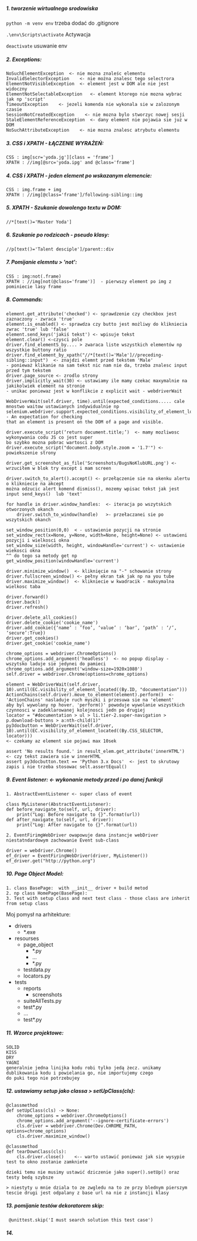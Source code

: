 ##### 1. tworzenie wirtualnego srodowiska

`python -m venv env`   trzeba dodać do .gitignore

`.\env\Scripts\activate`   Actywacja

`deactivate`  usuwanie env

##### 2. Exceptions:

    NoSuchElementException  <- nie mozna znaleśc elementu
    InvalidSelectorException    <- nie można znalesc tego selectrora
    ElementNotVisibleException  <- element jest w DOM ale nie jest widoczny
    ElementNotSelectableException   <- element ktorego nie mozna wybrac jak np 'script'
    TimeoutException    <- jezeli komenda nie wykonala sie w zalozonym czasie
    SessionNotCreatedException    <- nie mozna bylo stworzyc nowej sesji
    StaleElementReferenceException  <- dany element nie pojawia sie juz w DOM
    NoSuchAttributeException    <- nie mozna znalesc atrybutu elementu
    
##### 3. CSS i XPATH - ŁĄCZENIE WYRAŻEŃ:

    CSS : img[scr='yoda.jg'][class = 'frame']
    XPATH : //img[@src='yoda.ipg' and @class='frame']
    
##### 4. CSS i XPATH - jeden element po wskazanym elemencie:

    CSS : img.frame + img
    XPATH : //img[@class='frame']/following-sibling::img
    
##### 5. XPATH - Szukanie dowolengo textu w DOM:

    //*[text()='Master Yoda']
    
##### 6. Szukanie po rodzicach - pseudo klasy:

    //p[text()='Talent desciple']/parent::div
    
##### 7. Pomijanie elemntu > 'not':

    CSS : img:not(.frame)
    XPATH : //img[not(@class='frame')]  - pierwszy element po img z pominiecie lasy frame
    
##### 8. Commands:

    element.get_attribute('checked') <- sprawdzenie czy checkbox jest zaznaczony - zwraca 'true'
    element.is_enabled() <- sprawdza czy butto jest możliwy do klikniecia zwrac 'true' lub 'false'
    element.send_keys('jakiś tekst') <- wpisuje tekst
    element.clear() <-czysci pole
    driver.find_elementS_by.... > zwaraca liste wszystkich elementów np wszystkie buttony ratio
    driver.find_element_by_xpath("//*[text()='Male']//preceding-sibling::input")  <- znajdzi elemnt przed tekstem 'Male'  
    - ponieważ klikanie na sam tekst nic nam nie da, trzeba znalesc input przed tym tekstem
    driver.page_source <- zrodlo strony
    driver.implicitly_wait(30) <- ustawiamy ile mamy czekac maxymalnie na jakikolwiek element na stronie  
    - unikac poniewaz jest w konflikcie z explicit wait - webdriverWait
    
    WebDriverWait(self.driver, time).until(expected_conditions..... cale mnostwo waitow ustawianych indywidualnie np
    selenium.webdriver.support.expected_conditions.visibility_of_element_located(locator) - An expectation for checking 
    that an element is present on the DOM of a page and visible.
    
    driver.execute_script(‘return document.title;’)  <- mamy mozliwosc wykonywania codu JS co jest super 
    bo szybko mozna pobrac wartosci z DOM
    driver.execute_script("document.body.style.zoom = '1.7'") <- powiekszenie strony
    
    driver.get_screenshot_as_file('Screenshots/BugsNoKlubURL.png') <- wrzuciłem w blok try except i mam screen 
    
    driver.switch_to_alert().accept() <- przełączenie sie na okenku alertu o klikniecie na akcept 
    można odzucic alert komend dismiss(), mozemy wpisac tekst jak jest input send_keys()  lub 'text'
    
    for handle in driver.window_handles:  <- iteracja po wszytskich otworzonych okanch
        driver.switch_to_window(handle)   >- przełaczanei sie po wszytskich okanch 
        
    set_window_position(0,0)  < - ustawienie pozycji na stronie
    set_window_rect(x=None, y=None, width=None, height=None) <- ustawieni pozycji i wielkosci okna
    set_window_size(width, height, windowHandle='current') <- ustawienie wiekosci okna
    ^^ do tego sa metody get np get_window_position(windowHandle='current') 
    
    driver.minimize_window()  <- kliknięcie na "-" schowanie strony
    driver.fullscreen_window() <- pełny ekran tak jak np na you tube
    driver.maximize_window()  <- klikniecie w kwadracik - maksymalna wielkosc taba
    
    driver.forward()
    driver.back()
    driver.refresh()
    
    driver.delete_all_cookies()
    driver.delete_cookie('cookie_name')
    driver.add_cookie({‘name’ : ‘foo’, ‘value’ : ‘bar’, ‘path’ : ‘/’, ‘secure’:True})
    driver.get_cookies()
    driver.get_cookie('cookie_name')
    
    chrome_options = webdriver.ChromeOptions()
    chrome_options.add_argument('headless')  <- no popup display - wszytsko laduje sie jedynei do pamieci
    chrome_options.add_argument('window-size=1920x1080')
    self.driver = webdriver.Chrome(options=chrome_options)
    
    element = WebDriverWait(self.driver, 10).until(EC.visibility_of_element_located((By.ID, "documentation")))
    ActionChains(self.driver).move_to_element(element).perform()  <- 'ActionChains' nasladuje ruch myszki i przesuwa sie na 'element'
    aby byl wywolany np hover. 'perform()' powoduje wywolanie wszystkich czynnosci w zadeklarowanej kolejnosci jedn po drugiej
    locator = "#documentation > ul > li.tier-2.super-navigation > p.download-buttons > a:nth-child(1)"
    py3docbutton = WebDriverWait(self.driver, 10).until(EC.visibility_of_element_located((By.CSS_SELECTOR, locator)))
    <- czekamy az element sie pojawi max 10sek
    
    assert 'No results found.' in result_elem.get_attribute('innerHTML')  <- czy tekst zawiera sie w innerHTML
    assert py3docbutton.text == 'Python 3.x Docs'  <- jest to skrutowy zapis i nie trzeba stosowac selt.assertEqual()

##### 9. Event listener:  <- wykonanie metody przed i po danej funkcji

    1. AbstractEventListener <- super class of event
    
    class MyListener(AbstractEventListener):
    def before_navigate_to(self, url, driver):
        print("Log: Before navigate to {}".format(url))
    def after_navigate_to(self, url, driver):
        print("Log: After navigate to {}".format(url))
        
    2. EventFirimgWebDriver owapowuje dana instancje webDriver niestatndardowym zachowanie Event sub-class
    
    driver = webdriver.Chrome()
    ef_driver = EventFiringWebDriver(driver, MyListener())
    ef_driver.get("http://python.org")
    
##### 10. Page Object Model:

    1. class BasePage:  with __init__ driver + build metod
    2. np class HomePage(BasePage):
    3. Test with setup class and next test class - those class are inherit from setup class
    
Moj pomysł na  arhitekture:

- drivers
    - *.exe
- resourses
    - page_object
        - *.py
        -  ...
        - *.py
    - testdata.py
    - locators.py
- tests
    - reports
        - screenshots
     - suiteAllTests.py
     - test*.py
     -  ...
     - test*.py
     
        
##### 11. Wzorce projektowe:

    SOLID
    KISS
    DRY
    YAGNI
    generalnie jedna linijka kodu robi tylko jedą żecz. unikamy dublikowania kodu i powielania go, nie importujemy czego 
    do puki tego nie potrzebujey
    
##### 12. ustawiamy setup jako classa > setUpClass(cls):
    
    @classmethod
    def setUpClass(cls) -> None:
        chrome_options = webdriver.ChromeOptions()
        chrome_options.add_argument('--ignore-certificate-errors')
        cls.driver = webdriver.Chrome(Dev.CHROME_PATH, options=chrome_options)
        cls.driver.maximize_window()
        
    @classmethod
    def tearDownClass(cls):
        cls.driver.close()    <-- warto ustawić poniewaz jak sie wysypie test to okno zostanie zamkniete
    
    dzieki temu nie musimy ustawić dziczenie jako super().setUp() oraz testy bedą szybsze
    
    > niestyty u mnie dziala to ze zwgledu na to ze przy blednym pierszym tescie drugi jest odpalany z base url na nie z instancji klasy
 ##### 13. pomijanie testów dekoratorem skip:
 
     @unittest.skip('I must search solution this test case')
     
##### 14. 
